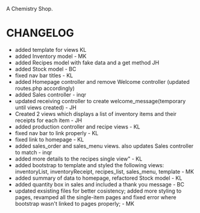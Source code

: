 A Chemistry Shop.

CHANGELOG
=============================
- added template for views KL
- added Inventory model - MK
- added Recipes model with fake data and a get method JH
- added Stock model - BC
- fixed nav bar titles - KL
- added Homepage controller and remove Welcome controller (updated routes.php accordingly)
- added Sales controller - inqr
- updated receiving controller to create welcome_message(temporary until views created) - JH
- Created 2 views which displays a list of inventory items and their receipts for each item - JH
- added production controller and recipe views - KL
- fixed nav bar to link properly - KL
- fixed link to homepage - KL
- added sales_order and sales_menu views. also updates Sales controller to match - inqr
- added more details to the recipes single view" - KL
- added bootstrap to template and styled the following views: inventoryList, inventoryReceipt, recipes_list, sales_menu, template - MK
- added summary of data to homepage, refactored Stock model - KL
- added quantity box in sales and included a thank you message - BC
- updated exsisting files for better cosistency; added more styling to pages, revamped all the single-item pages and fixed error where bootstrap wasn't linked to pages properly; - MK
